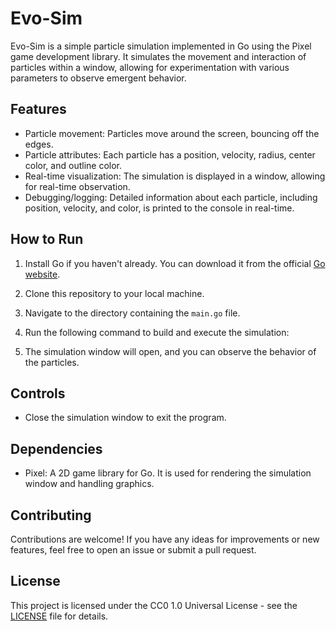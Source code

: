 # Evo-Sim

Evo-Sim is a simple particle simulation implemented in Go using the Pixel game development library. It simulates the movement and interaction of particles within a window, allowing for experimentation with various parameters to observe emergent behavior.

## Features

- Particle movement: Particles move around the screen, bouncing off the edges.
- Particle attributes: Each particle has a position, velocity, radius, center color, and outline color.
- Real-time visualization: The simulation is displayed in a window, allowing for real-time observation.
- Debugging/logging: Detailed information about each particle, including position, velocity, and color, is printed to the console in real-time.

## How to Run

1. Install Go if you haven't already. You can download it from the official [Go website](https://golang.org/).
2. Clone this repository to your local machine.
3. Navigate to the directory containing the `main.go` file.
4. Run the following command to build and execute the simulation:


5. The simulation window will open, and you can observe the behavior of the particles.

## Controls

- Close the simulation window to exit the program.

## Dependencies

- Pixel: A 2D game library for Go. It is used for rendering the simulation window and handling graphics.

## Contributing

Contributions are welcome! If you have any ideas for improvements or new features, feel free to open an issue or submit a pull request.

## License

This project is licensed under the CC0 1.0 Universal License - see the [LICENSE](LICENSE) file for details.
